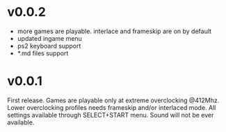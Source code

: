 # v0.0.2

- more games are playable. interlace and frameskip are on by default
- updated ingame menu
- ps2 keyboard support
- *.md files support

# v0.0.1

First release. Games are playable only at extreme overclocking @412Mhz. Lower overclocking profiles needs frameskip and/or interlaced mode.
All settings available through SELECT+START menu.
Sound will not be ever available. 